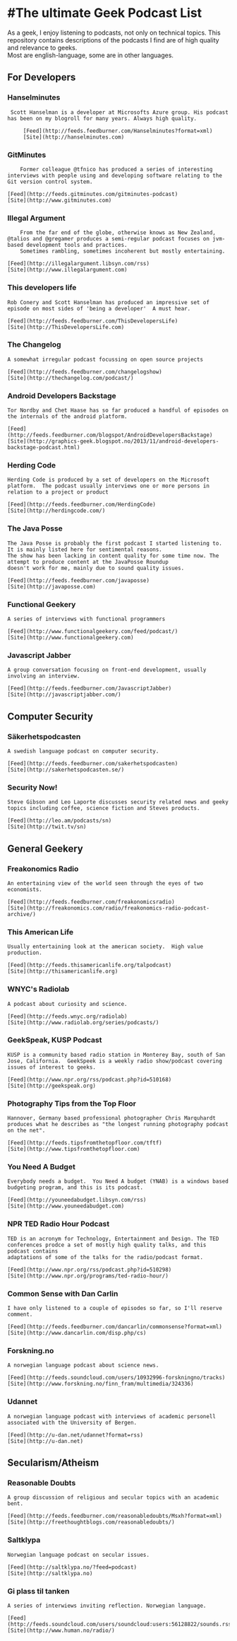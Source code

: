 #The ultimate Geek Podcast List
===========

As a geek, I enjoy listening to podcasts, not only on technical topics.  This repository contains descriptions of the podcasts I find are of high quality and relevance to geeks.  
Most are english-language, some are in other languages.  

## For Developers

### Hanselminutes 

	 Scott Hanselman is a developer at Microsofts Azure group. His podcast has been on my blogroll for many years. Always high quality.
	 
         [Feed](http://feeds.feedburner.com/Hanselminutes?format=xml) 
         [Site](http://hanselminutes.com)
         
### GitMinutes 

        Former colleague @tfnico has produced a series of interesting interviews with people using and developing software relating to the Git version control system. 
	
	[Feed](http://feeds.gitminutes.com/gitminutes-podcast)
	[Site](http://www.gitminutes.com)

### Illegal Argument

        From the far end of the globe, otherwise knows as New Zealand, @talios and @gregamer produces a semi-regular podcast focuses on jvm-based development tools and practices. 
        Sometimes rambling, sometimes incoherent but mostly entertaining. 
        
	[Feed](http://illegalargument.libsyn.com/rss)
	[Site](http://www.illegalargument.com)

### This developers life  
	
	Rob Conery and Scott Hanselman has produced an impressive set of episode on most sides of 'being a developer'  A must hear.
	
	[Feed](http://feeds.feedburner.com/ThisDevelopersLife)
	[Site](http://ThisDevelopersLife.com)

### The Changelog 
	
	A somewhat irregular podcast focussing on open source projects 
	
	[Feed](http://feeds.feedburner.com/changelogshow)
	[Site](http://thechangelog.com/podcast/)

### Android Developers Backstage
	
	Tor Nordby and Chet Haase has so far produced a handful of episodes on the internals of the android platform. 
	
	[Feed](http://feeds.feedburner.com/blogspot/AndroidDevelopersBackstage)
	[Site](http://graphics-geek.blogspot.no/2013/11/android-developers-backstage-podcast.html)

### Herding Code 
	Herding Code is produced by a set of developers on the Microsoft platform.  The podcast usually interviews one or more persons in relation to a project or product
	
	[Feed](http://feeds.feedburner.com/HerdingCode)
	[Site](http://herdingcode.com/)

### The Java Posse
	
	The Java Posse is probably the first podcast I started listening to.  It is mainly listed here for sentimental reasons.  
	The show has been lacking in content quality for some time now. The attempt to produce content at the JavaPosse Roundup 
	doesn't work for me, mainly due to sound quality issues. 
	
	[Feed](http://feeds.feedburner.com/javaposse)
	[Site](http://javaposse.com)

### Functional Geekery 
	
	A series of interviews with functional programmers 
	
	[Feed](http://www.functionalgeekery.com/feed/podcast/)
	[Site](http://www.functionalgeekery.com)

### Javascript Jabber 
	
	A group conversation focusing on front-end development, usually involving an interview. 
	
	[Feed](http://feeds.feedburner.com/JavascriptJabber)
	[Site](http://javascriptjabber.com/)


## Computer Security 

### Säkerhetspodcasten 
	
	A swedish language podcast on computer security. 
	
	[Feed](http://feeds.feedburner.com/sakerhetspodcasten)
	[Site](http://sakerhetspodcasten.se/)

### Security Now!
	
	Steve Gibson and Leo Laporte discusses security related news and geeky topics including coffee, science fiction and Steves products. 
	
	[Feed](http://leo.am/podcasts/sn)
	[Site](http://twit.tv/sn)
         
         
## General Geekery 

### Freakonomics Radio 
	
	An entertaining view of the world seen through the eyes of two economists. 
	
	[Feed](http://feeds.feedburner.com/freakonomicsradio)
	[Site](http://freakonomics.com/radio/freakonomics-radio-podcast-archive/)

### This American Life 
	
	Usually entertaining look at the american society.  High value production. 
	
	[Feed](http://feeds.thisamericanlife.org/talpodcast)
	[Site](http://thisamericanlife.org)
 
### WNYC's Radiolab
	
	A podcast about curiosity and science. 
	
	[Feed](http://feeds.wnyc.org/radiolab)
	[Site](http://www.radiolab.org/series/podcasts/)
 
###  GeekSpeak, KUSP Podcast 
	KUSP is a community based radio station in Monterey Bay, south of San Jose, California.  GeekSpeek is a weekly radio show/podcast covering issues of interest to geeks. 
	
	[Feed](http://www.npr.org/rss/podcast.php?id=510168)
	[Site](http://geekspeak.org)
  
### Photography Tips from the Top Floor

	Hannover, Germany based professional photographer Chris Marquhardt produces what he describes as "the longest running photography podcast on the net". 
	
	[Feed](http://feeds.tipsfromthetopfloor.com/tftf)
	[Site](http://www.tipsfromthetopfloor.com)
  
### You Need A Budget 

	Everybody needs a budget.  You Need A budget (YNAB) is a windows based budgeting program, and this is its podcast. 
	
	[Feed](http://youneedabudget.libsyn.com/rss)
	[Site](http://www.youneedabudget.com)

### NPR TED Radio Hour Podcast 
	
	TED is an acronym for Technology, Entertainment and Design. The TED conferences prodce a set of mostly high quality talks, and this podcast contains 
	adaptations of some of the talks for the radio/podcast format. 
	
	[Feed](http://www.npr.org/rss/podcast.php?id=510298)
	[Site](http://www.npr.org/programs/ted-radio-hour/)
 
### Common Sense with Dan Carlin 

	I have only listened to a couple of episodes so far, so I'll reserve comment. 
	
	[Feed](http://feeds.feedburner.com/dancarlin/commonsense?format=xml)
	[Site](http://www.dancarlin.com/disp.php/cs)

### Forskning.no 

	A norwegian language podcast about science news. 
	
	[Feed](http://feeds.soundcloud.com/users/10932996-forskningno/tracks)
	[Site](http://www.forskning.no/finn_fram/multimedia/324336)

### Udannet
	
	A norwegian language podcast with interviews of academic personell associated with the University of Bergen. 
	
	[Feed](http://u-dan.net/udannet?format=rss)
	[Site](http://u-dan.net)

## Secularism/Atheism 
 
### Reasonable Doubts 
	
	A group discussion of religious and secular topics with an academic bent. 
	
	[Feed](http://feeds.feedburner.com/reasonabledoubts/Msxh?format=xml)
	[Site](http://freethoughtblogs.com/reasonabledoubts/)

### Saltklypa
	
	Norwegian language podcast on secular issues. 
	
	[Feed](http://saltklypa.no/?feed=podcast)
	[Site](http://saltklypa.no)
  
### Gi plass til tanken 
	
	A series of interwiews inviting reflection. Norwegian language. 
	
	[Feed](http://feeds.soundcloud.com/users/soundcloud:users:56128822/sounds.rss)
	[Site](http://www.human.no/radio/)
 

